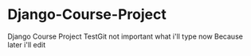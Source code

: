 # Django-Course-Project
Django Course Project TestGit
not important what i'll type now Because later i'll edit
